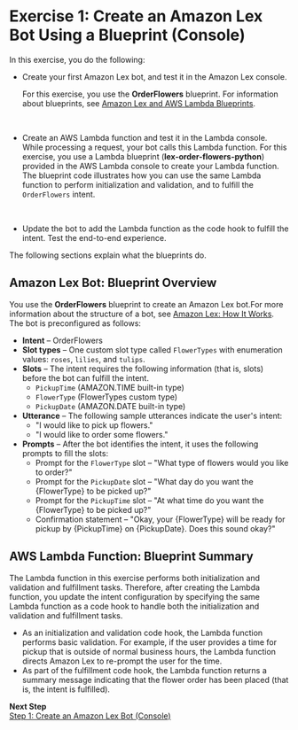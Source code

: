 # Exercise 1: Create an Amazon Lex Bot Using a Blueprint \(Console\)<a name="gs-bp"></a>

In this exercise, you do the following:
+ Create your first Amazon Lex bot, and test it in the Amazon Lex console\. 

  For this exercise, you use the **OrderFlowers** blueprint\. For information about blueprints, see [Amazon Lex and AWS Lambda Blueprints](lex-lambda-blueprints.md)\. 

   
+ Create an AWS Lambda function and test it in the Lambda console\. While processing a request, your bot calls this Lambda function\. For this exercise, you use a Lambda blueprint \(**lex\-order\-flowers\-python**\) provided in the AWS Lambda console to create your Lambda function\. The blueprint code illustrates how you can use the same Lambda function to perform initialization and validation, and to fulfill the `OrderFlowers` intent\. 

   
+ Update the bot to add the Lambda function as the code hook to fulfill the intent\. Test the end\-to\-end experience\.

The following sections explain what the blueprints do\. 

## Amazon Lex Bot: Blueprint Overview<a name="gs-bp-summary-bot"></a>

You use the **OrderFlowers** blueprint to create an Amazon Lex bot\.For more information about the structure of a bot, see [Amazon Lex: How It Works](how-it-works.md)\. The bot is preconfigured as follows:
+ **Intent** – OrderFlowers
+ **Slot types** – One custom slot type called `FlowerTypes` with enumeration values: `roses`, `lilies`, and `tulips`\.
+ **Slots** – The intent requires the following information \(that is, slots\) before the bot can fulfill the intent\.
  + `PickupTime` \(AMAZON\.TIME built\-in type\)
  + `FlowerType` \(FlowerTypes custom type\)
  + `PickupDate` \(AMAZON\.DATE built\-in type\)
+ **Utterance** – The following sample utterances indicate the user's intent:
  + "I would like to pick up flowers\."
  + "I would like to order some flowers\."
+ **Prompts** – After the bot identifies the intent, it uses the following prompts to fill the slots:
  + Prompt for the `FlowerType` slot – "What type of flowers would you like to order?"
  + Prompt for the `PickupDate` slot – "What day do you want the \{FlowerType\} to be picked up?"
  + Prompt for the `PickupTime` slot – "At what time do you want the \{FlowerType\} to be picked up?"
  + Confirmation statement – "Okay, your \{FlowerType\} will be ready for pickup by \{PickupTime\} on \{PickupDate\}\. Does this sound okay?" 



## AWS Lambda Function: Blueprint Summary<a name="gs-bp-summary-lambda"></a>

The Lambda function in this exercise performs both initialization and validation and fulfillment tasks\. Therefore, after creating the Lambda function, you update the intent configuration by specifying the same Lambda function as a code hook to handle both the initialization and validation and fulfillment tasks\. 
+ As an initialization and validation code hook, the Lambda function performs basic validation\. For example, if the user provides a time for pickup that is outside of normal business hours, the Lambda function directs Amazon Lex to re\-prompt the user for the time\.
+ As part of the fulfillment code hook, the Lambda function returns a summary message indicating that the flower order has been placed \(that is, the intent is fulfilled\)\.

**Next Step**  
[Step 1: Create an Amazon Lex Bot \(Console\)](gs-bp-create-bot.md)